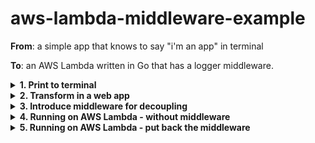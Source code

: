 # aws-lambda-middleware-example

**From**: a simple app that knows to say "i'm an app" in terminal

**To**: an AWS Lambda written in Go that has a logger middleware.

<details>
  <summary><b>1. Print to terminal</b></summary>
  We have a small app that print "i'm a app" to terminal.

```go
package main

import "fmt"

func handler() {
	fmt.Println("i'm a cli app")
}

func main() {
	fmt.Println("app started")
	handler()
}

//=================================
// > go run main.go
// started
// i'm a app
//=================================
```
</details>

<details>
  <summary><b>2. Transform in a web app</b></summary>
  The app is running and does the job, now we want to transform it into a web app.
In web apps we usually log the requests, so a new func is introduced.

```go
package main

import (
	"fmt"
	"log"
	"net/http"
)

// the extra set of instructions
// things to be done before running the business logic
func logging(r *http.Request) {
	log.Printf("remote_addr: %s", r.RemoteAddr)
}

// the business logic
// we could imagine here is defined the codebase core capability
func handler(w http.ResponseWriter, r *http.Request) {
	logging(r)
	fmt.Fprintf(w, "i'm a web app")
}

func main() {
	http.HandleFunc("/", handler)

	if err := http.ListenAndServe(":8080", nil); err != nil {
		log.Fatal(err)
	}
}

// start the web server
//=================================
// > go run main.go
// 2021/02/24 15:16:14 remote_addr: 127.0.0.1:47834
//=================================

// call it 
//=================================
// > curl http://localhost:8080
// i'm an web app%
//=================================
```
</details>

<details>
  <summary><b>3. Introduce middleware for decoupling</b></summary>
  We know that the web ap does its job, but we want more than that: decoupled code.
This will translate in transforming the `logging` func in a middleware.

```go
package main

import (
	"fmt"
	"log"
	"net/http"
)

// the extra set of instructions
// things to be done before running the business logic
func logging(next http.HandlerFunc) http.HandlerFunc {
	return func(w http.ResponseWriter, r *http.Request) {
		log.Printf("remote_addr: %s", r.RemoteAddr)
		next.ServeHTTP(w, r)
	}
}

// the business logic
// we could imagine here is defined the codebase core capability
func handler(w http.ResponseWriter, r *http.Request) {
	fmt.Fprintf(w, "i'm a web app")
}

func main() {
	http.HandleFunc("/", logging(handler))

	if err := http.ListenAndServe(":8080", nil); err != nil {
		log.Fatal(err)
	}
}

// start the web server
//=================================
// > go run main.go
// 2021/02/24 15:16:15 remote_addr: 127.0.0.1:47835
//=================================
// call it 
//=================================
// > curl http://localhost:8080
// i'm an web app%
//=================================
```

Same output, transforming `logging` func in a middleware works like a charm.

 
</details>

<details>
  <summary><b>4. Running on AWS Lambda - without middleware</b></summary>
  Now is time for production. It is a small and straightforward web app, so we take the decision to hosted via AWS Lambda.

First we will setup the stage for running on AWS Lambda the business logic.

```go
package main

import (
	"context"
	"github.com/aws/aws-lambda-go/events"
	"github.com/aws/aws-lambda-go/lambda"
)

// the business logic
// we could imagine here is defined the codebase core capability
func handle(ctx context.Context, request events.APIGatewayProxyRequest) (events.APIGatewayProxyResponse, error) {
	return events.APIGatewayProxyResponse{
		Body:       "i'm an app",
		StatusCode: 200,
		Headers: map[string] string {
			"Content-Type":   "application/json",
		},
	}, nil
}

func main() {
	lambda.Start(handle)
}
```
For deploying and testing follow the AWS official [docs](https://docs.aws.amazon.com/lambda/latest/dg/lambda-golang.html).
</details>

<details>
  <summary><b>5. Running on AWS Lambda - put back the middleware</b></summary>
  Put back the `logging` func adapted for AWS Lambda:

  ```go
package main

import (
	"context"
	"github.com/aws/aws-lambda-go/events"
	"github.com/aws/aws-lambda-go/lambda"
	"log"
)

type handlerFunc func(context.Context, events.APIGatewayProxyRequest) (events.APIGatewayProxyResponse, error)

// the extra set of instructions
// things to be done before running the business logic
func logging(f handlerFunc) handlerFunc {
	return func(ctx context.Context, r events.APIGatewayProxyRequest) (events.APIGatewayProxyResponse, error) {
		response, err := f(ctx, r)
		log.Printf("remote_addr: %s", r.RequestContext.Identity.SourceIP)
		return response, err
	}
}

// the business logic
// we could imagine here is defined the codebase core capability
func handle(ctx context.Context, request events.APIGatewayProxyRequest) (events.APIGatewayProxyResponse, error) {
	return events.APIGatewayProxyResponse{
		Body:       "i'm an app",
		StatusCode: 200,
		Headers: map[string] string {
			"Content-Type":   "application/json",
		},
	}, nil
}

func main() {
	lambda.Start(logging(handle) )
}
```

</details>
